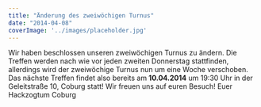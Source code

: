 ```yaml
---
title: "Änderung des zweiwöchigen Turnus"
date: "2014-04-08"
coverImage: '../images/placeholder.jpg'
---
```


Wir haben beschlossen unseren zweiwöchigen Turnus zu ändern. Die Treffen werden nach wie vor jeden zweiten Donnerstag stattfinden, allerdings wird der zweiwöchige Turnus nun um eine Woche verschoben. Das nächste Treffen findet also bereits am **10.04.2014** um 19:30 Uhr in der Geleitstraße 10, Coburg statt! Wir freuen uns auf euren Besuch! Euer Hackzogtum Coburg
